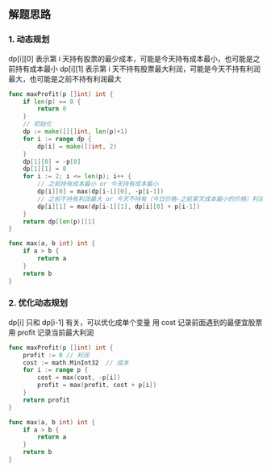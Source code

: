 <a name="KJI7y"></a>

## 解题思路

<a name="d61UJ"></a>

### 1. 动态规划

dp[i][0] 表示第 i 天持有股票的最少成本，可能是今天持有成本最小，也可能是之前持有成本最小
dp[i][1] 表示第 i 天不持有股票最大利润，可能是今天不持有利润最大，也可能是之前不持有利润最大

```go
func maxProfit(p []int) int {
    if len(p) == 0 {
        return 0
    }
    // 初始化
    dp := make([][]int, len(p)+1)
    for i := range dp {
        dp[i] = make([]int, 2)
    }
    dp[1][0] = -p[0]
    dp[1][1] = 0
    for i := 2; i <= len(p); i++ {
        // 之前持有成本最小 or 今天持有成本最小
        dp[i][0] = max(dp[i-1][0], -p[i-1])
        // 之前不持有利润最大 or 今天不持有（今日价格-之前某天成本最小的价格）利润最大
        dp[i][1] = max(dp[i-1][1], dp[i][0] + p[i-1])
    }
    return dp[len(p)][1]
}

func max(a, b int) int {
    if a > b {
        return a
    }
    return b
}
```

### 2. 优化动态规划

dp[i] 只和 dp[i-1] 有关，可以优化成单个变量
用 cost 记录前面遇到的最便宜股票
用 profit 记录当前最大利润

```go
func maxProfit(p []int) int {
    profit := 0 // 利润
    cost := math.MinInt32  // 成本
    for i := range p {
        cost = max(cost, -p[i])
        profit = max(profit, cost + p[i])
    }
    return profit
}

func max(a, b int) int {
    if a > b {
        return a
    }
    return b
}
```
